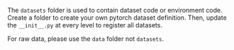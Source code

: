 The `datasets` folder is used to contain dataset code or environment code. 
Create a folder to create your own pytorch dataset definition. Then, update the `__init__.py`
at every level to register all datasets.

For raw data, please use the `data` folder not `datasets`.
